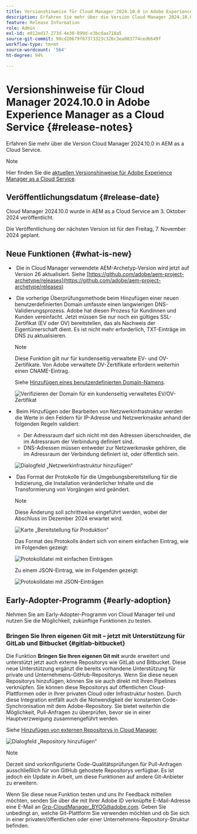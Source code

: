 ```yaml
---
title: Versionshinweise für Cloud Manager 2024.10.0 in Adobe Experience Manager as a Cloud Service
description: Erfahren Sie mehr über die Version Cloud Manager 2024.10.0 in AEM as a Cloud Service.
feature: Release Information
role: Admin
exl-id: e012ed17-273d-4e30-899d-e3bcdaa718a5
source-git-commit: 98cd20679f67373323c326c3ea083774ced6649f
workflow-type: tm+mt
source-wordcount: '564'
ht-degree: 94%

---
```


# Versionshinweise für Cloud Manager 2024.10.0 in Adobe Experience Manager as a Cloud Service {#release-notes}

Erfahren Sie mehr über die Version Cloud Manager 2024.10.0 in AEM as a Cloud Service.

>[!NOTE]
>
>Hier finden Sie die [aktuellen Versionshinweise für Adobe Experience Manager as a Cloud Service](/help/release-notes/release-notes-cloud/release-notes-current.md).

## Veröffentlichungsdatum {#release-date}

Cloud Manager 2024.10.0 wurde in AEM as a Cloud Service am 3. Oktober 2024 veröffentlicht.

Die Veröffentlichung der nächsten Version ist für den Freitag, 7. November 2024 geplant.

## Neue Funktionen {#what-is-new}

* &#x200B;<!-- BOTH CS & AMS --> Die in Cloud Manager verwendete AEM-Archetyp-Version wird jetzt auf Version 26 aktualisiert. Siehe [https://github.com/adobe/aem-project-archetype/releases](https://github.com/adobe/aem-project-archetype/releases)

<!-- (CMGR-59817) -->

* &#x200B;<!-- CS ONLY --> Die vorherige Überprüfungsmethode beim Hinzufügen einer neuen benutzerdefinierten Domain umfasste einen langwierigen DNS-Validierungsprozess. Adobe hat diesen Prozess für Kundinnen und Kunden vereinfacht. Jetzt müssen Sie nur noch ein gültiges SSL-Zertifikat (EV oder OV) bereitstellen, das als Nachweis der Eigentümerschaft dient. Es ist nicht mehr erforderlich, TXT-Einträge im DNS zu aktualisieren.

  >[!NOTE]
  >
  >Diese Funktion gilt nur für kundenseitig verwaltete EV- und OV-Zertifikate. Von Adobe verwaltete DV-Zertifikate erfordern weiterhin einen CNAME-Eintrag.

  Siehe [Hinzufügen eines benutzerdefinierten Domain-Namens](/help/implementing/cloud-manager/custom-domain-names/add-custom-domain-name.md).

  ![Verifizieren der Domain für ein kundenseitig verwaltetes EV/OV-Zertifikat](/help/implementing/cloud-manager/assets/verify-domain-customer-managed-step.png)

* &#x200B;<!-- CS ONLY --> Beim Hinzufügen oder Bearbeiten von Netzwerkinfrastruktur werden die Werte in den Feldern für IP-Adresse und Netzwerkmaske anhand der folgenden Regeln validiert:

   * Der Adressraum darf sich nicht mit den Adressen überschneiden, die im Adressraum der Verbindung definiert sind.
   * DNS-Adressen müssen entweder zur Netzwerkmaske gehören, die im Adressraum der Verbindung definiert ist, oder öffentlich sein.

  ![Dialogfeld „Netzwerkinfrastruktur hinzufügen“](/help/implementing/cloud-manager/release-notes/assets/network-infrastructure-add.png)

* &#x200B;<!-- CS ONLY --> Das Format der Protokolle für die Umgebungsbereitstellung für die Indizierung, die Installation veränderlicher Inhalte und die Transformierung von Vorgängen wird geändert.

  >[!NOTE]
  >
  >Diese Änderung soll schrittweise eingeführt werden, wobei der Abschluss im Dezember 2024 erwartet wird.

  ![Karte „Bereitstellung für Produktion“](/help/implementing/cloud-manager/release-notes/assets/deploy-to-production-card.png)

  Das Format des Protokolls ändert sich von einem einfachen Eintrag, wie im Folgenden gezeigt:

  ![Protokolldatei mit einfachen Einträgen](/help/implementing/cloud-manager/release-notes/assets/log-file-simple-entry.png)

  Zu einem JSON-Eintrag, wie im Folgenden gezeigt:

  ![Protokolldatei mit JSON-Einträgen](/help/implementing/cloud-manager/release-notes/assets/log-file-json-entry.png)


## Early-Adopter-Programm {#early-adoption}

Nehmen Sie am Early-Adopter-Programm von Cloud Manager teil und nutzen Sie die Möglichkeit, zukünftige Funktionen zu testen.

### Bringen Sie Ihren eigenen Git mit – jetzt mit Unterstützung für GitLab und Bitbucket {#gitlab-bitbucket}

<!-- BOTH CS & AMS -->

Die Funktion **Bringen Sie Ihren eigenen Git mit** wurde erweitert und unterstützt jetzt auch externe Repositorys wie GitLab und Bitbucket. Diese neue Unterstützung ergänzt die bereits vorhandene Unterstützung für private und Unternehmens-GitHub-Repositorys. Wenn Sie diese neuen Repositorys hinzufügen, können Sie sie auch direkt mit Ihren Pipelines verknüpfen. Sie können diese Repositorys auf öffentlichen Cloud-Plattformen oder in Ihrer privaten Cloud oder Infrastruktur hosten. Durch diese Integration entfällt auch die Notwendigkeit der konstanten Code-Synchronisation mit dem Adobe-Repository. Sie bietet weiterhin die Möglichkeit, Pull-Anfragen zu überprüfen, bevor sie in einer Hauptverzweigung zusammengeführt werden.

Siehe [Hinzufügen von externen Repositorys in Cloud Manager](/help/implementing/cloud-manager/managing-code/external-repositories.md).

![Dialogfeld „Repository hinzufügen“](/help/implementing/cloud-manager/release-notes/assets/repositories-add-release-notes.png)

>[!NOTE]
>
>Derzeit sind vorkonfigurierte Code-Qualitätsprüfungen für Pull-Anfragen ausschließlich für von GitHub gehostete Repositorys verfügbar. Es ist jedoch ein Update in Arbeit, um diese Funktionen auf andere Git-Anbieter zu erweitern.

Wenn Sie diese neue Funktion testen und uns Ihr Feedback mitteilen möchten, senden Sie über die mit Ihrer Adobe ID verknüpfte E-Mail-Adresse eine E-Mail an [Grp-CloudManager_BYOG@adobe.com](mailto:Grp-CloudManager_BYOG@adobe.com). Geben Sie unbedingt an, welche Git-Plattform Sie verwenden möchten und ob Sie sich in einer privaten/öffentlichen oder einer Unternehmens-Repository-Struktur befinden.


<!-- ## Bug fixes




## Known issues {#known-issues} -->

